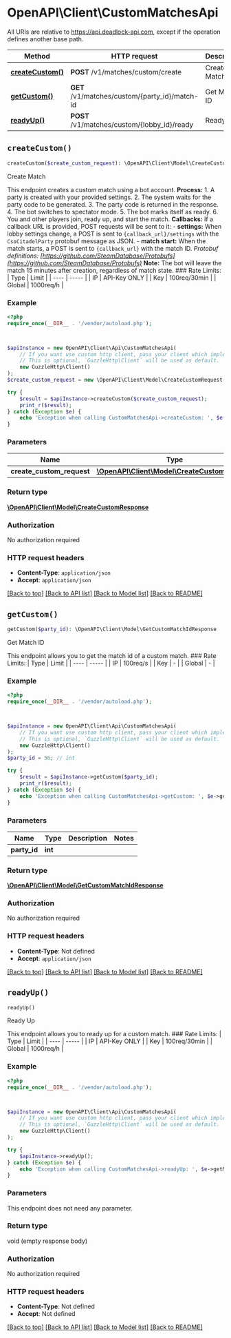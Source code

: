 # OpenAPI\Client\CustomMatchesApi

All URIs are relative to https://api.deadlock-api.com, except if the operation defines another base path.

| Method | HTTP request | Description |
| ------------- | ------------- | ------------- |
| [**createCustom()**](CustomMatchesApi.md#createCustom) | **POST** /v1/matches/custom/create | Create Match |
| [**getCustom()**](CustomMatchesApi.md#getCustom) | **GET** /v1/matches/custom/{party_id}/match-id | Get Match ID |
| [**readyUp()**](CustomMatchesApi.md#readyUp) | **POST** /v1/matches/custom/{lobby_id}/ready | Ready Up |


## `createCustom()`

```php
createCustom($create_custom_request): \OpenAPI\Client\Model\CreateCustomResponse
```

Create Match

This endpoint creates a custom match using a bot account.  **Process:** 1. A party is created with your provided settings. 2. The system waits for the party code to be generated. 3. The party code is returned in the response. 4. The bot switches to spectator mode. 5. The bot marks itself as ready. 6. You and other players join, ready up, and start the match.  **Callbacks:** If a callback URL is provided, POST requests will be sent to it: - **settings:** When lobby settings change, a POST is sent to `{callback_url}/settings` with the `CsoCitadelParty` protobuf message as JSON. - **match start:** When the match starts, a POST is sent to `{callback_url}` with the match ID.  _Protobuf definitions: [https://github.com/SteamDatabase/Protobufs](https://github.com/SteamDatabase/Protobufs)_  **Note:** The bot will leave the match 15 minutes after creation, regardless of match state.  ### Rate Limits: | Type | Limit | | ---- | ----- | | IP | API-Key ONLY | | Key | 100req/30min | | Global | 1000req/h |

### Example

```php
<?php
require_once(__DIR__ . '/vendor/autoload.php');



$apiInstance = new OpenAPI\Client\Api\CustomMatchesApi(
    // If you want use custom http client, pass your client which implements `GuzzleHttp\ClientInterface`.
    // This is optional, `GuzzleHttp\Client` will be used as default.
    new GuzzleHttp\Client()
);
$create_custom_request = new \OpenAPI\Client\Model\CreateCustomRequest(); // \OpenAPI\Client\Model\CreateCustomRequest

try {
    $result = $apiInstance->createCustom($create_custom_request);
    print_r($result);
} catch (Exception $e) {
    echo 'Exception when calling CustomMatchesApi->createCustom: ', $e->getMessage(), PHP_EOL;
}
```

### Parameters

| Name | Type | Description  | Notes |
| ------------- | ------------- | ------------- | ------------- |
| **create_custom_request** | [**\OpenAPI\Client\Model\CreateCustomRequest**](../Model/CreateCustomRequest.md)|  | |

### Return type

[**\OpenAPI\Client\Model\CreateCustomResponse**](../Model/CreateCustomResponse.md)

### Authorization

No authorization required

### HTTP request headers

- **Content-Type**: `application/json`
- **Accept**: `application/json`

[[Back to top]](#) [[Back to API list]](../../README.md#endpoints)
[[Back to Model list]](../../README.md#models)
[[Back to README]](../../README.md)

## `getCustom()`

```php
getCustom($party_id): \OpenAPI\Client\Model\GetCustomMatchIdResponse
```

Get Match ID

This endpoint allows you to get the match id of a custom match.  ### Rate Limits: | Type | Limit | | ---- | ----- | | IP | 100req/s | | Key | - | | Global | - |

### Example

```php
<?php
require_once(__DIR__ . '/vendor/autoload.php');



$apiInstance = new OpenAPI\Client\Api\CustomMatchesApi(
    // If you want use custom http client, pass your client which implements `GuzzleHttp\ClientInterface`.
    // This is optional, `GuzzleHttp\Client` will be used as default.
    new GuzzleHttp\Client()
);
$party_id = 56; // int

try {
    $result = $apiInstance->getCustom($party_id);
    print_r($result);
} catch (Exception $e) {
    echo 'Exception when calling CustomMatchesApi->getCustom: ', $e->getMessage(), PHP_EOL;
}
```

### Parameters

| Name | Type | Description  | Notes |
| ------------- | ------------- | ------------- | ------------- |
| **party_id** | **int**|  | |

### Return type

[**\OpenAPI\Client\Model\GetCustomMatchIdResponse**](../Model/GetCustomMatchIdResponse.md)

### Authorization

No authorization required

### HTTP request headers

- **Content-Type**: Not defined
- **Accept**: `application/json`

[[Back to top]](#) [[Back to API list]](../../README.md#endpoints)
[[Back to Model list]](../../README.md#models)
[[Back to README]](../../README.md)

## `readyUp()`

```php
readyUp()
```

Ready Up

This endpoint allows you to ready up for a custom match.  ### Rate Limits: | Type | Limit | | ---- | ----- | | IP | API-Key ONLY | | Key | 100req/30min | | Global | 1000req/h |

### Example

```php
<?php
require_once(__DIR__ . '/vendor/autoload.php');



$apiInstance = new OpenAPI\Client\Api\CustomMatchesApi(
    // If you want use custom http client, pass your client which implements `GuzzleHttp\ClientInterface`.
    // This is optional, `GuzzleHttp\Client` will be used as default.
    new GuzzleHttp\Client()
);

try {
    $apiInstance->readyUp();
} catch (Exception $e) {
    echo 'Exception when calling CustomMatchesApi->readyUp: ', $e->getMessage(), PHP_EOL;
}
```

### Parameters

This endpoint does not need any parameter.

### Return type

void (empty response body)

### Authorization

No authorization required

### HTTP request headers

- **Content-Type**: Not defined
- **Accept**: Not defined

[[Back to top]](#) [[Back to API list]](../../README.md#endpoints)
[[Back to Model list]](../../README.md#models)
[[Back to README]](../../README.md)
